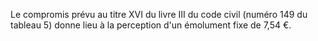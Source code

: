 Le compromis prévu au titre XVI du livre III du code civil (numéro 149 du tableau 5) donne lieu à la perception d'un émolument fixe de 7,54 €.


